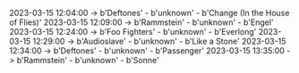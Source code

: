 2023-03-15 12:04:00 -> b'Deftones' - b'unknown' - b'Change (In the House of Flies)'
2023-03-15 12:09:00 -> b'Rammstein' - b'unknown' - b'Engel'
2023-03-15 12:24:00 -> b'Foo Fighters' - b'unknown' - b'Everlong'
2023-03-15 12:29:00 -> b'Audioslave' - b'unknown' - b'Like a Stone'
2023-03-15 12:34:00 -> b'Deftones' - b'unknown' - b'Passenger'
2023-03-15 13:35:00 -> b'Rammstein' - b'unknown' - b'Sonne'
